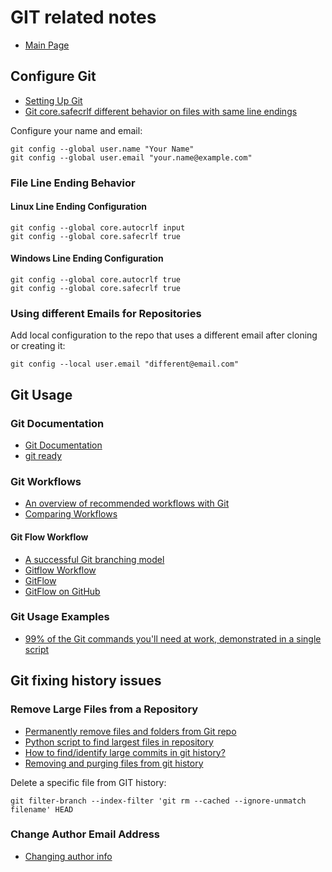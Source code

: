 # GIT related notes

- [Main Page](README.md)

## Configure Git

- [Setting Up Git](https://githowto.com/setup)
- [Git core.safecrlf different behavior on files with same line endings](https://stackoverflow.com/questions/19978063/git-core-safecrlf-different-behavior-on-files-with-same-line-endings)

Configure your name and email:

    git config --global user.name "Your Name"
    git config --global user.email "your.name@example.com"

### File Line Ending Behavior

#### Linux Line Ending Configuration

    git config --global core.autocrlf input
    git config --global core.safecrlf true

#### Windows Line Ending Configuration

    git config --global core.autocrlf true
    git config --global core.safecrlf true

### Using different Emails for Repositories

Add local configuration to the repo that uses a different email after cloning or creating it:

    git config --local user.email "different@email.com"

## Git Usage

### Git Documentation

- [Git Documentation](https://git-scm.com/doc)
- [git ready](http://gitready.com/)

### Git Workflows

- [An overview of recommended workflows with Git](https://git-scm.com/docs/gitworkflows)
- [Comparing Workflows](https://www.atlassian.com/git/tutorials/comparing-workflows)

#### Git Flow Workflow

- [A successful Git branching model](https://nvie.com/posts/a-successful-git-branching-model/)
- [Gitflow Workflow](https://www.atlassian.com/git/tutorials/comparing-workflows/gitflow-workflow)
- [GitFlow](https://www.gitflow.com/)
- [GitFlow on GitHub](https://github.com/nvie/gitflow)

### Git Usage Examples

- [99% of the Git commands you'll need at work, demonstrated in a single script](https://bitbucket.org/BitPusher16/dotfiles/raw/49a01d929dcaebcca68bbb1859b4ac1aea93b073/refs/git/git_examples.sh)

## Git fixing history issues

### Remove Large Files from a Repository

- [Permanently remove files and folders from Git repo](https://dalibornasevic.com/posts/2-permanently-remove-files-and-folders-from-a-git-repository)
- [Python script to find largest files in repository](https://gist.github.com/nk9/b150542ef72abc7974cb#file-largestfiles-py)
- [How to find/identify large commits in git history?](https://stackoverflow.com/questions/10622179/how-to-find-identify-large-commits-in-git-history)
- [Removing and purging files from git history](https://blog.ostermiller.org/git-remove-from-history)

Delete a specific file from GIT history:

    git filter-branch --index-filter 'git rm --cached --ignore-unmatch filename' HEAD

### Change Author Email Address

- [Changing author info](https://help.github.com/en/articles/changing-author-info)
